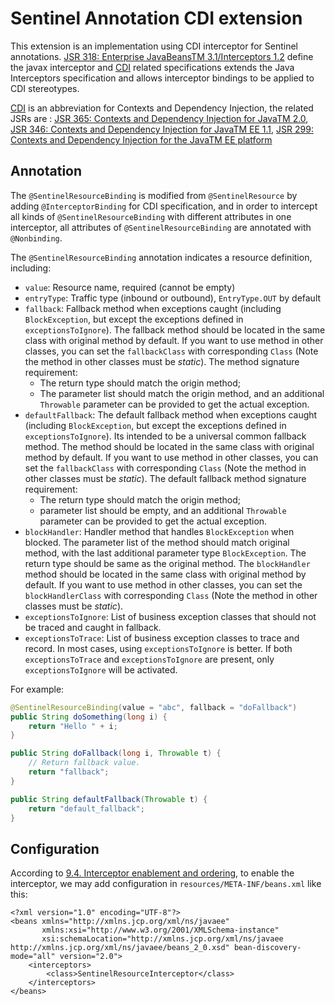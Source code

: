 # Sentinel Annotation CDI extension

This extension is an implementation using CDI interceptor for Sentinel annotations. [JSR 318: Enterprise JavaBeansTM 3.1/Interceptors 1.2](https://jcp.org/en/jsr/detail?id=318) define the javax interceptor and [CDI](http://www.cdi-spec.org/) related specifications extends the Java Interceptors specification and allows interceptor bindings to be applied to CDI stereotypes.

[CDI](http://www.cdi-spec.org/) is an abbreviation for  Contexts and Dependency Injection, the related JSRs are : [JSR 365: Contexts and Dependency Injection for JavaTM 2.0](https://jcp.org/en/jsr/detail?id=365), [JSR 346: Contexts and Dependency Injection for JavaTM EE 1.1](https://jcp.org/en/jsr/detail?id=346), [JSR 299: Contexts and Dependency Injection for the JavaTM EE platform](https://jcp.org/en/jsr/detail?id=299)

## Annotation

The `@SentinelResourceBinding` is modified from `@SentinelResource` by adding `@InterceptorBinding` for CDI specification,
and in order to intercept all kinds of `@SentinelResourceBinding` with different attributes in one interceptor,
all attributes of `@SentinelResourceBinding` are annotated with `@Nonbinding`.

The `@SentinelResourceBinding` annotation indicates a resource definition, including:

- `value`: Resource name, required (cannot be empty)
- `entryType`: Traffic type (inbound or outbound), `EntryType.OUT` by default
- `fallback`: Fallback method when exceptions caught (including `BlockException`, but except the exceptions defined in `exceptionsToIgnore`). The fallback method should be located in the same class with original method by default. If you want to use method in other classes, you can set the `fallbackClass` with corresponding `Class` (Note the method in other classes must be *static*). The method signature requirement:
  - The return type should match the origin method;
  - The parameter list should match the origin method, and an additional `Throwable` parameter can be provided to get the actual exception.
- `defaultFallback`: The default fallback method when exceptions caught (including `BlockException`, but except the exceptions defined in `exceptionsToIgnore`). Its intended to be a universal common fallback method. The method should be located in the same class with original method by default. If you want to use method in other classes, you can set the `fallbackClass` with corresponding `Class` (Note the method in other classes must be *static*). The default fallback method signature requirement:
  - The return type should match the origin method;
  - parameter list should be empty, and an additional `Throwable` parameter can be provided to get the actual exception.
- `blockHandler`: Handler method that handles `BlockException` when blocked. The parameter list of the method should match original method, with the last additional parameter type `BlockException`. The return type should be same as the original method. The `blockHandler` method should be located in the same class with original method by default. If you want to use method in other classes, you can set the `blockHandlerClass` with corresponding `Class` (Note the method in other classes must be *static*).
- `exceptionsToIgnore`: List of business exception classes that should not be traced and caught in fallback.
- `exceptionsToTrace`: List of business exception classes to trace and record. In most cases, using `exceptionsToIgnore` is better. If both `exceptionsToTrace` and `exceptionsToIgnore` are present, only `exceptionsToIgnore` will be activated.

For example:

```java
@SentinelResourceBinding(value = "abc", fallback = "doFallback")
public String doSomething(long i) {
    return "Hello " + i;
}

public String doFallback(long i, Throwable t) {
    // Return fallback value.
    return "fallback";
}

public String defaultFallback(Throwable t) {
    return "default_fallback";
}
```

## Configuration

According to [9.4. Interceptor enablement and ordering](https://docs.jboss.org/cdi/spec/2.0/cdi-spec.html#enabled_interceptors), to enable the interceptor,
we may add configuration in `resources/META-INF/beans.xml` like this:

```
<?xml version="1.0" encoding="UTF-8"?>
<beans xmlns="http://xmlns.jcp.org/xml/ns/javaee"
       xmlns:xsi="http://www.w3.org/2001/XMLSchema-instance"
       xsi:schemaLocation="http://xmlns.jcp.org/xml/ns/javaee http://xmlns.jcp.org/xml/ns/javaee/beans_2_0.xsd" bean-discovery-mode="all" version="2.0">
    <interceptors>
        <class>SentinelResourceInterceptor</class>
    </interceptors>
</beans>
```

